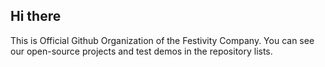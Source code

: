 ## Hi there

This is Official Github Organization of the Festivity Company. 
You can see our open-source projects and test demos in the repository lists.
